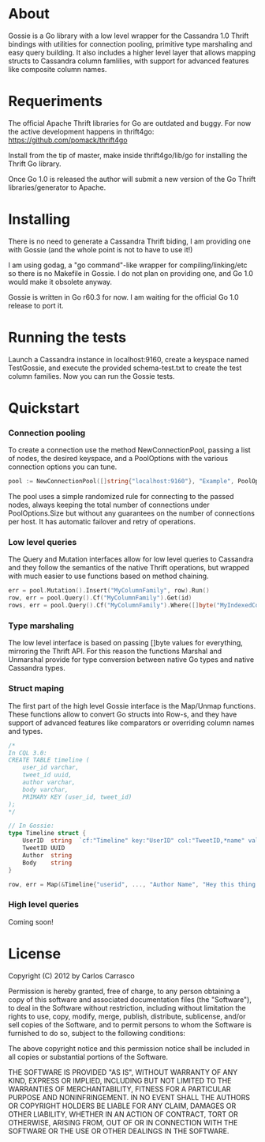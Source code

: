 # About

Gossie is a Go library with a low level wrapper for the Cassandra 1.0 Thrift bindings with utilities for connection pooling, primitive type marshaling and easy query building. It also includes a higher level layer that allows mapping structs to Cassandra column famlilies, with support for advanced features like composite column names.

# Requeriments

The official Apache Thrift libraries for Go are outdated and buggy. For now the active development happens in thrift4go:
https://github.com/pomack/thrift4go

Install from the tip of master, make inside thrift4go/lib/go for installing the Thrift Go library.

Once Go 1.0 is released the author will submit a new version of the Go Thrift libraries/generator to Apache.


# Installing

There is no need to generate a Cassandra Thrift biding, I am providing one with Gossie (and the whole point is not to have to use it!)

I am using godag, a "go command"-like wrapper for compiling/linking/etc so there is no Makefile in Gossie. I do not plan on providing one, and Go 1.0 would make it obsolete anyway.

Gossie is written in Go r60.3 for now. I am waiting for the official Go 1.0 release to port it.


# Running the tests

Launch a Cassandra instance in localhost:9160, create a keyspace named TestGossie, and execute the provided schema-test.txt to create the test column families. Now you can run the Gossie tests.

# Quickstart

### Connection pooling

To create a connection use the method NewConnectionPool, passing a list of nodes, the desired keyspace, and a PoolOptions with the various connection options you can tune.

```Go
pool := NewConnectionPool([]string{"localhost:9160"}, "Example", PoolOptions{Size: 50, Timeout: 3000})
````

The pool uses a simple randomized rule for connecting to the passed nodes, always keeping the total number of connections under PoolOptions.Size but without any guarantees on the number of connections per host. It has automatic failover and retry of operations.

### Low level queries

The Query and Mutation interfaces allow for low level queries to Cassandra and they follow the semantics of the native Thrift operations, but wrapped with much easier to use functions based on method chaining.

```Go
err = pool.Mutation().Insert("MyColumnFamily", row).Run()
row, err = pool.Query().Cf("MyColumnFamily").Get(id)
rows, err = pool.Query().Cf("MyColumnFamily").Where([]byte("MyIndexedColumn"), EQ, []byte("hi!")).IndexedGet(&IndexedRange{Count: 1000})
````

### Type marshaling

The low level interface is based on passing []byte values for everything, mirroring the Thrift API. For this reason the functions Marshal and Unmarshal provide for type conversion between native Go types and native Cassandra types.

### Struct maping

The first part of the high level Gossie interface is the Map/Unmap functions. These functions allow to convert Go structs into Row-s, and they have support of advanced features like comparators or overriding column names and types.

```Go
/*
In CQL 3.0:
CREATE TABLE timeline (
    user_id varchar,
    tweet_id uuid,
    author varchar,
    body varchar,
    PRIMARY KEY (user_id, tweet_id)
);
*/

// In Gossie:
type Timeline struct {
	UserID  string  `cf:"Timeline" key:"UserID" col:"TweetID,*name" val:"*value"`
	TweetID UUID
	Author  string
	Body    string
}

row, err = Map(&Timeline{"userid", ..., "Author Name", "Hey this thing rocks!"})
````

### High level queries

Coming soon!


# License

Copyright (C) 2012 by Carlos Carrasco

Permission is hereby granted, free of charge, to any person obtaining a copy
of this software and associated documentation files (the "Software"), to deal
in the Software without restriction, including without limitation the rights
to use, copy, modify, merge, publish, distribute, sublicense, and/or sell
copies of the Software, and to permit persons to whom the Software is
furnished to do so, subject to the following conditions:

The above copyright notice and this permission notice shall be included in
all copies or substantial portions of the Software.

THE SOFTWARE IS PROVIDED "AS IS", WITHOUT WARRANTY OF ANY KIND, EXPRESS OR
IMPLIED, INCLUDING BUT NOT LIMITED TO THE WARRANTIES OF MERCHANTABILITY,
FITNESS FOR A PARTICULAR PURPOSE AND NONINFRINGEMENT. IN NO EVENT SHALL THE
AUTHORS OR COPYRIGHT HOLDERS BE LIABLE FOR ANY CLAIM, DAMAGES OR OTHER
LIABILITY, WHETHER IN AN ACTION OF CONTRACT, TORT OR OTHERWISE, ARISING FROM,
OUT OF OR IN CONNECTION WITH THE SOFTWARE OR THE USE OR OTHER DEALINGS IN
THE SOFTWARE.
